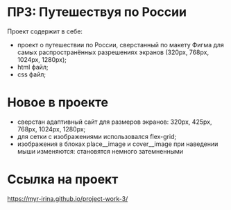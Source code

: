 # ПР3: Путешествуя по России

Проект содержит в себе:

  - проект о путешествии по России, сверстанный по макету Фигма для самых распространённых разрешениях экранов (320px, 768px, 1024px, 1280px);
  - html файл;
  - css файл;
  

# Новое в проекте

  - сверстан адаптивный сайт для размеров экранов: 320px, 425px, 768px, 1024px, 1280px;
  - для сетки с изображениями использовался flex-grid;
  - изображения в блоках place__image и cover__image при наведении мыши изменяются: становятся немного затемненными

# Ссылка на проект

  https://myr-irina.github.io/project-work-3/

 
